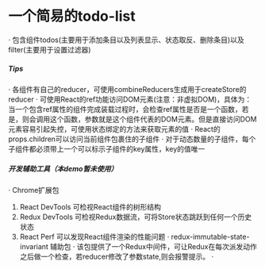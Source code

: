 # 一个简易的todo-list

· 包含组件todos(主要用于添加条目以及列表显示、状态取反、删除条目)以及filter(主要用于设置过滤器)




##### Tips
· 各组件有自己的reducer，可使用combineReducers生成用于createStore的reducer
· 可使用React的ref功能访问DOM元素(注意：非虚拟DOM)，具体为：当一个包含ref属性的组件完成装载过程时，会检查ref属性是否是一个函数，若是，则会调用这个函数，参数就是这个组件代表的DOM元素。但是直接访问DOM元素容易引起失控，可使用状态绑定的方法来获取元素的值
· React的props.children可以访问当前组件包裹住的子组件
· 对于动态数量的子组件，每个子组件都必须带上一个可以标示子组件的key属性，key的值唯一

##### 开发辅助工具（本demo暂未使用）
· Chrome扩展包
  1. React DevTools 可检视React组件的树形结构
  2. Redux DevTools 可检视Redux数据流，可将Store状态跳跃到任何一个历史状态
  3. React Perf 可以发现React组件渲染的性能问题
· redux-immutable-state-invariant 辅助包
  · 该包提供了一个Redux中间件，可让Redux在每次派发动作之后做一个检查，若reducer修改了参数state,则会报警提示。
·
